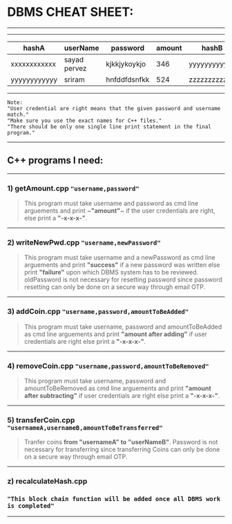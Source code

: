 # DBMS CHEAT SHEET:
---
---

| hashA         | userName      | password      | amount        |  hashB        |
| ------------- | ------------- | ------------- | ------------- | ------------- |
| xxxxxxxxxxxx  | sayad pervez  | kjkkjykoykjo  | 346           | yyyyyyyyyyyy  |
| yyyyyyyyyyyy  | sriram        | hnfddfdsnfkk  | 524           | zzzzzzzzzzzz  |

---
```
Note:
"User credential are right means that the given password and username match."
"Make sure you use the exact names for C++ files."
"There should be only one single line print statement in the final program."
```
---
## C++ programs I need:
---
### 1) **getAmount.cpp** **`"username,password"`**
> This program must take username and password as cmd line arguements and print ~**"amount"**~ if the user credentials are right, else print a **"-x-x-x-"**.
---
### 2) **writeNewPwd.cpp** **`"username,newPassword"`**
> This program must take username and a newPassword as cmd line arguements and print **"success"** if a new password was written else print **"failure"** upon which DBMS system has to be reviewed. oldPassword is not necessary for resetting password since password resetting can only be done on a secure way through email OTP.
---
### 3) **addCoin.cpp** **`"username,password,amountToBeAdded"`**
> This program must take username, password and amountToBeAdded as cmd line arguements and print **"amount after adding"** if user credentials are right else print a **"-x-x-x-"**.
---
### 4) **removeCoin.cpp** **`"username,password,amountToBeRemoved"`**
> This program must take username, password and amountToBeRemoved as cmd line arguements and print **"amount after subtracting"** if user credentials are right else print a **"-x-x-x-"**.
---
### 5) **transferCoin.cpp** **`"usernameA,usernameB,amountToBeTransferred"`**
> Tranfer coins **from "usernameA" to "userNameB"**. Password is not necessary for transferring since transferring Coins can only be done on a secure way through email OTP.
---
### z) **recalculateHash.cpp**
### **`"This block chain function will be added once all DBMS work is completed"`**
---
